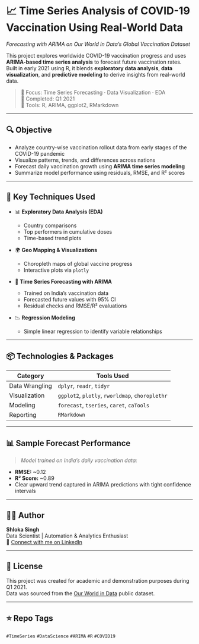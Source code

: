 # 📈 Time Series Analysis of COVID-19 Vaccination Using Real-World Data  
*Forecasting with ARIMA on Our World in Data’s Global Vaccination Dataset*

This project explores worldwide COVID-19 vaccination progress and uses **ARIMA-based time series analysis** to forecast future vaccination rates. Built in early 2021 using R, it blends **exploratory data analysis**, **data visualization**, and **predictive modeling** to derive insights from real-world data.

> 🧠 Focus: Time Series Forecasting · Data Visualization · EDA  
> 📅 Completed: Q1 2021  
> 🔧 Tools: R, ARIMA, ggplot2, RMarkdown

---

## 🔍 Objective

- Analyze country-wise vaccination rollout data from early stages of the COVID-19 pandemic
- Visualize patterns, trends, and differences across nations
- Forecast daily vaccination growth using **ARIMA time series modeling**
- Summarize model performance using residuals, RMSE, and R² scores

---

## 🧠 Key Techniques Used

- 📊 **Exploratory Data Analysis (EDA)**  
  - Country comparisons  
  - Top performers in cumulative doses  
  - Time-based trend plots

- 🌍 **Geo Mapping & Visualizations**  
  - Choropleth maps of global vaccine progress  
  - Interactive plots via `plotly`

- 🔁 **Time Series Forecasting with ARIMA**  
  - Trained on India’s vaccination data  
  - Forecasted future values with 95% CI  
  - Residual checks and RMSE/R² evaluations

- 📉 **Regression Modeling**  
  - Simple linear regression to identify variable relationships

---

## 📦 Technologies & Packages

| Category        | Tools Used |
|----------------|------------|
| Data Wrangling | `dplyr`, `readr`, `tidyr` |
| Visualization  | `ggplot2`, `plotly`, `rworldmap`, `choroplethr` |
| Modeling       | `forecast`, `tseries`, `caret`, `caTools` |
| Reporting      | `RMarkdown` |

---

## 📊 Sample Forecast Performance

> *Model trained on India’s daily vaccination data:*

- **RMSE:** ~0.12  
- **R² Score:** ~0.89  
- Clear upward trend captured in ARIMA predictions with tight confidence intervals

---

## 👩‍💻 Author

**Shloka Singh**  
Data Scientist | Automation & Analytics Enthusiast  
🔗 [Connect with me on LinkedIn](https://www.linkedin.com/in/shloka-singh/)

---

## 📝 License

This project was created for academic and demonstration purposes during Q1 2021.  
Data was sourced from the [Our World in Data](https://ourworldindata.org/covid-vaccinations) public dataset.

---

## ⭐ Repo Tags

`#TimeSeries` `#DataScience` `#ARIMA` `#R` `#COVID19`
